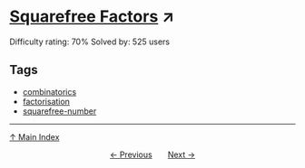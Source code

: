 # [Squarefree Factors](https://projecteuler.net/problem=362) ↗️

Difficulty rating: 70%
Solved by: 525 users
## Tags

- [combinatorics](../tags/combinatorics.md)
- [factorisation](../tags/factorisation.md)
- [squarefree-number](../tags/squarefree-number.md)



---

[↑ Main Index](../README.md)


<div align=center><a href='361.md'>← Previous</a> &nbsp;&nbsp; &nbsp;&nbsp;  <a href='363.md'>Next →</a></div>
